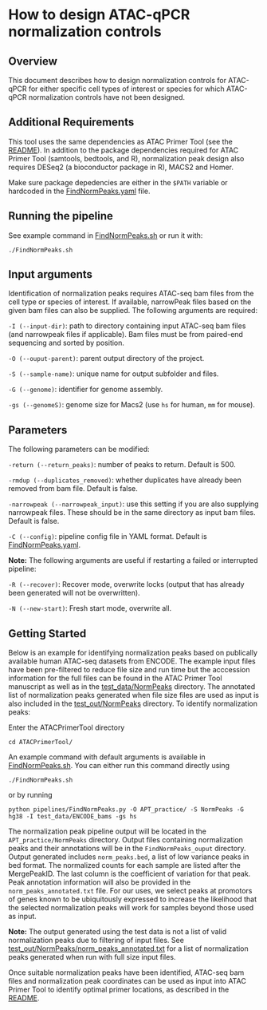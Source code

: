 # How to design ATAC-qPCR normalization controls

## Overview

This document describes how to design normalization controls for ATAC-qPCR for either specific cell types
of interest or species for which ATAC-qPCR normalization controls have not been designed.  

## Additional Requirements

This tool uses the same dependencies as ATAC Primer Tool (see the [README](README.md)). In addition to the 
package dependencies required for ATAC Primer Tool (samtools, bedtools, and R), normalization peak design 
also requires DESeq2 (a bioconductor package in R), MACS2 and Homer.  

Make sure package depedencies are either in the `$PATH` variable or hardcoded in the 
[FindNormPeaks.yaml](pipelines/FindNormPeaks_config.yaml) file.  

## Running the pipeline

See example command in [FindNormPeaks.sh](FindNormPeaks.sh) or run it with:

```
./FindNormPeaks.sh
```

## Input arguments

Identification of normalization peaks requires ATAC-seq bam files from the cell type or species of interest.  If available, narrowPeak files based on the given bam files can also be supplied. The following arguments are required:

`-I (--input-dir)`: path to directory containing input ATAC-seq bam files (and narrowpeak files if applicable). Bam files must be from paired-end sequencing and sorted by position.  

`-O (--ouput-parent)`: parent output directory of the project.

`-S (--sample-name)`: unique name for output subfolder and files.

`-G (--genome)`: identifier for genome assembly.

`-gs (--genomeS)`: genome size for Macs2 (use `hs` for human, `mm` for mouse).  

## Parameters

The following parameters can be modified:

`-return (--return_peaks)`: number of peaks to return. Default is 500.

`-rmdup (--duplicates_removed)`: whether duplicates have already been removed from bam file.  Default is false.

`-narrowpeak (--narrowpeak_input)`: use this setting if you are also supplying narrowpeak files.  These should be in the same directory as input bam files. Default is false.

`-C (--config)`: pipeline config file in YAML format.  Default is [FindNormPeaks.yaml](pipelines/FindNormPeaks_config.yaml).



**Note:** The following arguments are useful if restarting a failed or interrupted pipeline:

`-R (--recover)`: Recover mode, overwrite locks (output that has already been generated will not be overwritten).

`-N (--new-start)`: Fresh start mode, overwrite all.

## Getting Started

Below is an example for identifying normalization peaks based on publically available human ATAC-seq datasets from ENCODE.  The example input files have been pre-filtered to reduce file size and run time but the acccession information for the full files can be found in the ATAC Primer Tool manuscript as well as in the [test_data/NormPeaks](test_data/NormPeaks) directory. The annotated list of normalization peaks generated when file size files are used as input is also included in the [test_out/NormPeaks](test_out/NormPeaks) directory.  To identify normalization peaks:

Enter the ATACPrimerTool directory

```
cd ATACPrimerTool/
```

An example command with default arguments is available in [FindNormPeaks.sh](FindNormPeaks.sh). You can either run this command directly using

```
./FindNormPeaks.sh
```

or by running

```
python pipelines/FindNormPeaks.py -O APT_practice/ -S NormPeaks -G hg38 -I test_data/ENCODE_bams -gs hs
```

The normalization peak pipeline output will be located in the `APT_practice/NormPeaks` directory.  Output files containing normalization peaks and their annotations will be in the `FindNormPeaks_ouput` directory.  Output generated includes `norm_peaks.bed`, a list of low variance peaks in bed format. The normalized counts for each sample are listed after the MergePeakID.  The last column is the coefficient of variation for that peak. Peak annotation information will also be provided in the `norm_peaks_annotated.txt` file.  For our uses, we select peaks at promotors of genes known to be ubiquitously expressed to increase the likelihood that the selected normalization peaks will work for samples beyond those used as input.  

**Note:** The output generated using the test data is not a list of valid normalization peaks due to filtering of input files.  See [test_out/NormPeaks/norm_peaks_annotated.txt](test_out/NormPeaks/norm_peaks_annotated.txt) for a list of normalization peaks generated when run with full size input files.

Once suitable normalization peaks have been identified, ATAC-seq bam files and normalization peak coordinates can be used as input into ATAC Primer Tool to identify optimal primer locations, as described in the [README](README.md).